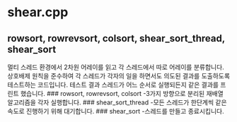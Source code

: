 
# shear.cpp
## rowsort, rowrevsort, colsort, shear_sort_thread, shear_sort
멀티 스레드 환경에서 2차원 어레이를 읽고 각 스레드에서 따로 어레이를 분류합니다.
상호배제 원칙을 준수하여 각 스레드가 각자의 일을 하면서도 의도된 결과를 도출하도록 테스트하는 코드입니다.
테스트 결과 스레드가 어느 순서로 실행되든지 같은 결과를 프린트 했습니다.
	### rowsort, rowrevsort, colsort
	-3가지 방향으로 분리된 재배열 알고리즘을 각자 실행합니다.
	### shear_sort_thread
	-모든 스레드가 한단계씩 같은 속도로 진행하기 위해 대기합니다.
	### shear_sort
	-스레드를 만들고 종료시킵니다.
